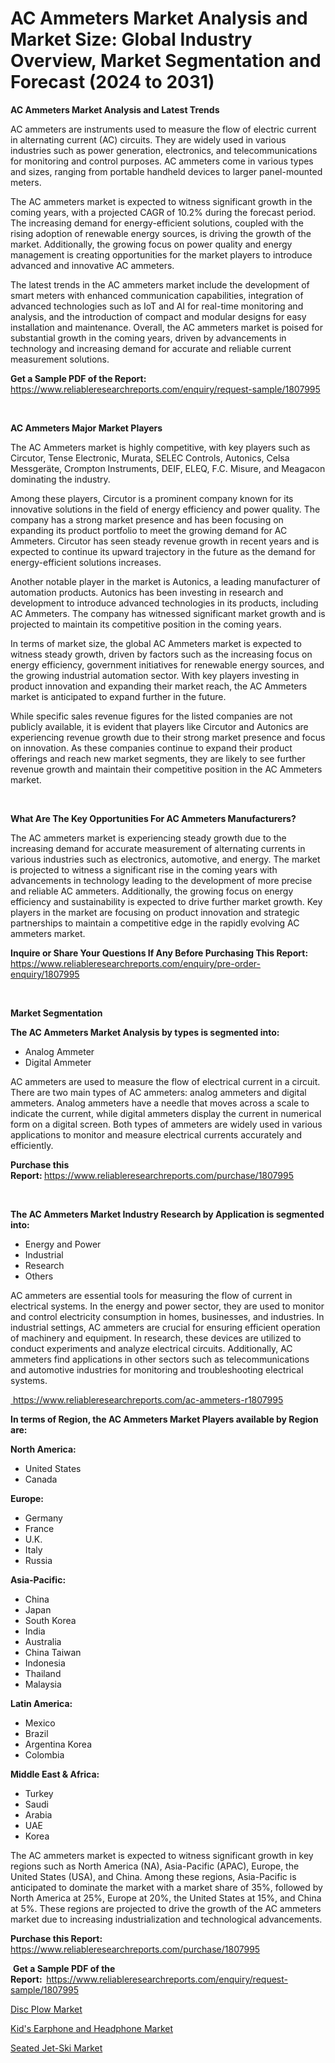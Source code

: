<p><h1>AC Ammeters Market Analysis and Market Size: Global Industry Overview, Market Segmentation and Forecast (2024 to 2031)</h1></p><p><strong>AC Ammeters Market Analysis and Latest Trends</strong></p>
<p><p>AC ammeters are instruments used to measure the flow of electric current in alternating current (AC) circuits. They are widely used in various industries such as power generation, electronics, and telecommunications for monitoring and control purposes. AC ammeters come in various types and sizes, ranging from portable handheld devices to larger panel-mounted meters.</p><p>The AC ammeters market is expected to witness significant growth in the coming years, with a projected CAGR of 10.2% during the forecast period. The increasing demand for energy-efficient solutions, coupled with the rising adoption of renewable energy sources, is driving the growth of the market. Additionally, the growing focus on power quality and energy management is creating opportunities for the market players to introduce advanced and innovative AC ammeters.</p><p>The latest trends in the AC ammeters market include the development of smart meters with enhanced communication capabilities, integration of advanced technologies such as IoT and AI for real-time monitoring and analysis, and the introduction of compact and modular designs for easy installation and maintenance. Overall, the AC ammeters market is poised for substantial growth in the coming years, driven by advancements in technology and increasing demand for accurate and reliable current measurement solutions.</p></p>
<p><strong>Get a Sample PDF of the Report:&nbsp;</strong> <a href="https://www.reliableresearchreports.com/enquiry/request-sample/1807995">https://www.reliableresearchreports.com/enquiry/request-sample/1807995</a></p>
<p>&nbsp;</p>
<p><strong>AC Ammeters Major Market Players</strong></p>
<p><p>The AC Ammeters market is highly competitive, with key players such as Circutor, Tense Electronic, Murata, SELEC Controls, Autonics, Celsa Messgeräte, Crompton Instruments, DEIF, ELEQ, F.C. Misure, and Meagacon dominating the industry. </p><p>Among these players, Circutor is a prominent company known for its innovative solutions in the field of energy efficiency and power quality. The company has a strong market presence and has been focusing on expanding its product portfolio to meet the growing demand for AC Ammeters. Circutor has seen steady revenue growth in recent years and is expected to continue its upward trajectory in the future as the demand for energy-efficient solutions increases.</p><p>Another notable player in the market is Autonics, a leading manufacturer of automation products. Autonics has been investing in research and development to introduce advanced technologies in its products, including AC Ammeters. The company has witnessed significant market growth and is projected to maintain its competitive position in the coming years.</p><p>In terms of market size, the global AC Ammeters market is expected to witness steady growth, driven by factors such as the increasing focus on energy efficiency, government initiatives for renewable energy sources, and the growing industrial automation sector. With key players investing in product innovation and expanding their market reach, the AC Ammeters market is anticipated to expand further in the future.</p><p>While specific sales revenue figures for the listed companies are not publicly available, it is evident that players like Circutor and Autonics are experiencing revenue growth due to their strong market presence and focus on innovation. As these companies continue to expand their product offerings and reach new market segments, they are likely to see further revenue growth and maintain their competitive position in the AC Ammeters market.</p></p>
<p>&nbsp;</p>
<p><strong>What Are The Key Opportunities For AC Ammeters Manufacturers?</strong></p>
<p><p>The AC ammeters market is experiencing steady growth due to the increasing demand for accurate measurement of alternating currents in various industries such as electronics, automotive, and energy. The market is projected to witness a significant rise in the coming years with advancements in technology leading to the development of more precise and reliable AC ammeters. Additionally, the growing focus on energy efficiency and sustainability is expected to drive further market growth. Key players in the market are focusing on product innovation and strategic partnerships to maintain a competitive edge in the rapidly evolving AC ammeters market.</p></p>
<p><strong>Inquire or Share Your Questions If Any Before Purchasing This Report:</strong> <a href="https://www.reliableresearchreports.com/enquiry/pre-order-enquiry/1807995">https://www.reliableresearchreports.com/enquiry/pre-order-enquiry/1807995</a></p>
<p>&nbsp;</p>
<p><strong>Market Segmentation</strong></p>
<p><strong>The AC Ammeters Market Analysis by types is segmented into:</strong></p>
<p><ul><li>Analog Ammeter</li><li>Digital Ammeter</li></ul></p>
<p><p>AC ammeters are used to measure the flow of electrical current in a circuit. There are two main types of AC ammeters: analog ammeters and digital ammeters. Analog ammeters have a needle that moves across a scale to indicate the current, while digital ammeters display the current in numerical form on a digital screen. Both types of ammeters are widely used in various applications to monitor and measure electrical currents accurately and efficiently.</p></p>
<p><strong>Purchase this Report:&nbsp;</strong><a href="https://www.reliableresearchreports.com/purchase/1807995">https://www.reliableresearchreports.com/purchase/1807995</a></p>
<p>&nbsp;</p>
<p><strong>The AC Ammeters Market Industry Research by Application is segmented into:</strong></p>
<p><ul><li>Energy and Power</li><li>Industrial</li><li>Research</li><li>Others</li></ul></p>
<p><p>AC ammeters are essential tools for measuring the flow of current in electrical systems. In the energy and power sector, they are used to monitor and control electricity consumption in homes, businesses, and industries. In industrial settings, AC ammeters are crucial for ensuring efficient operation of machinery and equipment. In research, these devices are utilized to conduct experiments and analyze electrical circuits. Additionally, AC ammeters find applications in other sectors such as telecommunications and automotive industries for monitoring and troubleshooting electrical systems.</p></p>
<p><a href="https://www.reliableresearchreports.com/ac-ammeters-r1807995">&nbsp;https://www.reliableresearchreports.com/ac-ammeters-r1807995</a></p>
<p><strong>In terms of Region, the AC Ammeters Market Players available by Region are:</strong></p>
<p>
    <p> <strong> North America: </strong>
        <ul>
            <li>United States</li>
            <li>Canada</li>
        </ul>
        </p> 
    <p> <strong> Europe: </strong>
        <ul>
            <li>Germany</li>
            <li>France</li>
            <li>U.K.</li>
            <li>Italy</li>
            <li>Russia</li>
        </ul>
        </p> 
    <p> <strong> Asia-Pacific: </strong>
        <ul>
            <li>China</li>
            <li>Japan</li>
            <li>South Korea</li>
            <li>India</li>
            <li>Australia</li>
            <li>China Taiwan</li>
            <li>Indonesia</li>
            <li>Thailand</li>
            <li>Malaysia</li>
        </ul>
        </p> 
    <p> <strong> Latin America: </strong>
        <ul>
            <li>Mexico</li>
            <li>Brazil</li>
            <li>Argentina Korea</li>
            <li>Colombia</li>
        </ul>
        </p> 
    <p> <strong> Middle East & Africa: </strong>
        <ul>
            <li>Turkey</li>
            <li>Saudi</li>
            <li>Arabia</li>
            <li>UAE</li>
            <li>Korea</li>
        </ul>
    </p>
    </p>
<p><p>The AC ammeters market is expected to witness significant growth in key regions such as North America (NA), Asia-Pacific (APAC), Europe, the United States (USA), and China. Among these regions, Asia-Pacific is anticipated to dominate the market with a market share of 35%, followed by North America at 25%, Europe at 20%, the United States at 15%, and China at 5%. These regions are projected to drive the growth of the AC ammeters market due to increasing industrialization and technological advancements.</p></p>
<p><strong>Purchase this Report: </strong><a href="https://www.reliableresearchreports.com/purchase/1807995">https://www.reliableresearchreports.com/purchase/1807995</a></p>
<p>&nbsp;<strong>Get a Sample PDF of the Report:&nbsp;&nbsp;</strong><a href="https://www.reliableresearchreports.com/enquiry/request-sample/1807995">https://www.reliableresearchreports.com/enquiry/request-sample/1807995</a></p>
<p><strong></strong></p>
<p><p><a href="https://github.com/lbird53714/Market-Research-Report-List-4/blob/main/disc-plow-market.md">Disc Plow Market</a></p><p><a href="https://www.linkedin.com/pulse/kids-earphone-headphone-market-size-trends-complete-industry-toahf?trackingId=1LsPBEJttmlv00D78QXJ0g%3D%3D">Kid's Earphone and Headphone Market</a></p><p><a href="https://www.linkedin.com/pulse/analyzing-seated-jet-ski-market-global-industry-perspective-i76sc?trackingId=fMdq%2BoQvplD2XJzNv%2BaXqQ%3D%3D">Seated Jet-Ski Market</a></p></p>